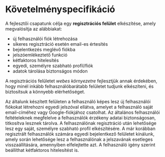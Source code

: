 Követelményspecifikáció
=======================

A fejlesztői csapatunk célja egy **regisztrációs felület** elkészítése, amely megvalósítja az alábbiakat:
* új felhasználói fiók létrehozása
* sikeres regisztráció esetén email-es értesítés
* bejelentkezés meglévő fiókba
* jelszóemlékeztető funkció
* kétfaktoros hitelesítés
* egyedi, személyre szabható profil/fiók
* adatok tárolása biztonságos módon

A regisztrációs felületet *webes környezetre* fejlesztjük annak érdekében, hogy minél inkább felhasználóbarátabb felületet tudjunk elkészíteni, és biztosítsuk a könnyebb elérhetőséget.

Az általunk készített felületen a felhasználó képes lesz új felhasználói fiókokat létrehozni egyedi jelszóval ellátva, amelyet a felhasználó saját email-címéhez vagy Google-fiókjához csatolhat. Az általános felhasználói feltételeknek megfelelve a felhasználók érzékeny adatai biztonságosan, titkosítva lesznek tárolva. A felhasználónak regisztráció után lehetősége lesz egy saját, személyre szabható profil elkészítésére. A már korábban regisztrált felhasználók számára egyedi bejelentkező felületet kínálunk, amely során lehetősége lesz a felhasználónak a jelszavának esetleges visszaállítására, amennyiben elfelejtette azt. A felhasználó igény szerint beállíthat kétfaktoros hitelesítést is.